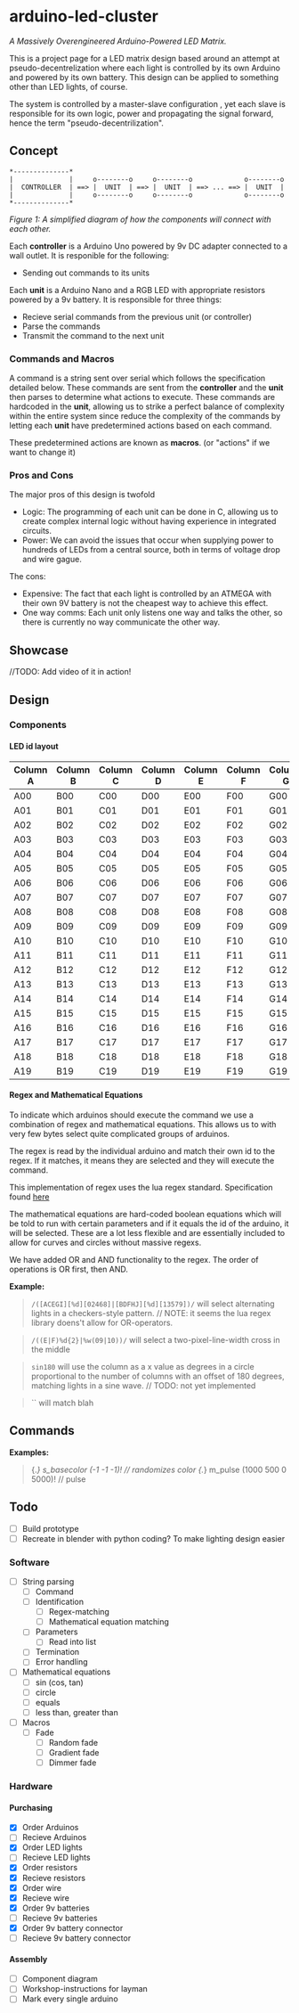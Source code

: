 # arduino-led-cluster

*A Massively Overengineered Arduino-Powered LED Matrix.*

This is a project page for a LED matrix design based around an attempt at 
pseudo-decentrelization where each light is controlled by its own Arduino 
and powered by its own battery. This design can be applied to something
other than LED lights, of course. 

The system is controlled by a master-slave configuration , yet each slave 
is responsible for its own logic, power and propagating the signal forward,
hence the term "pseudo-decentrilization".  

## Concept

```
*--------------* 
|              |     o--------o     o--------o             o--------o
|  CONTROLLER  | ==> |  UNIT  | ==> |  UNIT  | ==> ... ==> |  UNIT  |
|              |     o--------o     o--------o             o--------o
*--------------*
```

*Figure 1: A simplified diagram of how the components will connect with each other.*

Each **controller** is a Arduino Uno powered by 9v DC adapter connected to a wall outlet. It is responible for the following:
 - Sending out commands to its units

Each **unit** is a Arduino Nano and a RGB LED with appropriate resistors powered by a 9v battery. It is responsible for three things:
 - Recieve serial commands from the previous unit (or controller)
 - Parse the commands
 - Transmit the command to the next unit


### Commands and Macros
A command is a string sent over serial which follows the specification 
detailed below. These commands are sent from the **controller** and the 
**unit** then parses to determine what actions to execute. These 
commands are hardcoded in the **unit**, allowing us to strike a perfect
balance of complexity within the entire system since reduce the 
complexity of the commands by letting each **unit** have predetermined 
actions based on each command. 

These predetermined actions are known as **macros**. (or "actions" if we want to change it)

### Pros and Cons

The major pros of this design is twofold
 - Logic: The programming of each unit can be done in C, allowing us to create complex internal logic without having experience in integrated circuits. 
 - Power: We can avoid the issues that occur when supplying power to hundreds of LEDs from a central source, both in terms of voltage drop and wire gague. 

The cons:
 - Expensive: The fact that each light is controlled by an ATMEGA with their own 9V battery is not the cheapest way to achieve this effect.
 - One way comms: Each unit only listens one way and talks the other, so there is currently no way communicate the other way. 


## Showcase

//TODO: Add video of it in action!

## Design

### Components

#### LED id layout
| Column A | Column B | Column C | Column D | Column E | Column F | Column G | Column H | Column I | Column J |
| -------- | -------- | -------- | -------- | -------- | -------- | -------- | -------- | -------- | -------- |
| A00      | B00      | C00      | D00      | E00      | F00      | G00      | H00      | I00      | J00      |
| A01      | B01      | C01      | D01      | E01      | F01      | G01      | H01      | I01      | J01      |
| A02      | B02      | C02      | D02      | E02      | F02      | G02      | H02      | I02      | J02      |
| A03      | B03      | C03      | D03      | E03      | F03      | G03      | H03      | I03      | J03      |
| A04      | B04      | C04      | D04      | E04      | F04      | G04      | H04      | I04      | J04      |
| A05      | B05      | C05      | D05      | E05      | F05      | G05      | H05      | I05      | J05      |
| A06      | B06      | C06      | D06      | E06      | F06      | G06      | H06      | I06      | J06      |
| A07      | B07      | C07      | D07      | E07      | F07      | G07      | H07      | I07      | J07      |
| A08      | B08      | C08      | D08      | E08      | F08      | G08      | H08      | I08      | J08      |
| A09      | B09      | C09      | D09      | E09      | F09      | G09      | H09      | I09      | J09      |
| A10      | B10      | C10      | D10      | E10      | F10      | G10      | H10      | I10      | J10      |
| A11      | B11      | C11      | D11      | E11      | F11      | G11      | H11      | I11      | J11      |
| A12      | B12      | C12      | D12      | E12      | F12      | G12      | H12      | I12      | J12      |
| A13      | B13      | C13      | D13      | E13      | F13      | G13      | H13      | I13      | J13      |
| A14      | B14      | C14      | D14      | E14      | F14      | G14      | H14      | I14      | J14      |
| A15      | B15      | C15      | D15      | E15      | F15      | G15      | H15      | I15      | J15      |
| A16      | B16      | C16      | D16      | E16      | F16      | G16      | H16      | I16      | J16      |
| A17      | B17      | C17      | D17      | E17      | F17      | G17      | H17      | I17      | J17      |
| A18      | B18      | C18      | D18      | E18      | F18      | G18      | H18      | I18      | J18      |
| A19      | B19      | C19      | D19      | E19      | F19      | G19      | H19      | I19      | J19      |

#### Regex and Mathematical Equations

To indicate which arduinos should execute the command we use a combination of 
regex and mathematical equations. This allows us to with very few bytes select 
quite complicated groups of arduinos. 

The regex is read by the individual arduino and match their own id to the 
regex. If it matches, it means they are selected and they will execute the 
command. 

This implementation of regex uses the lua regex standard. Specification found [here](http://www.gammon.com.au/scripts/doc.php?lua=string.find)

The mathematical equations are hard-coded boolean equations which will be told 
to run with certain parameters and if it equals the id of the arduino, it will 
be selected. These are a lot less flexible and are essentially included to 
allow for curves and circles without massive regexs.

We have added OR and AND functionality to the regex. The order of operations is OR first, then AND. 

**Example:**

> `/([ACEGI][%d][02468]|[BDFHJ][%d][13579])/` will select alternating lights in a checkers-style pattern.
// NOTE: it seems the lua regex library doens't allow for OR-operators. 

>`/((E|F)%d{2}|%w(09|10))/` will select a two-pixel-line-width cross in the middle 

>`sin180` will use the column as a x value as degrees in a circle proportional to the number of columns with an offset of 180 degrees, matching lights in a sine wave. 
// TODO: not yet implemented

>`` will match blah

## Commands

**Examples:**
>{.*} s_basecolor (-1 -1 -1)! // randomizes color
>{.*} m_pulse (1000 500 0 5000)! // pulse

## Todo

 - [ ] Build prototype
 - [ ] Recreate in blender with python coding? To make lighting design easier

### Software

 - [ ] String parsing
    - [ ] Command
    - [ ] Identification
        - [ ] Regex-matching
        - [ ] Mathematical equation matching
    - [ ] Parameters
        - [ ] Read into list
    - [ ] Termination
    - [ ] Error handling
 - [ ] Mathematical equations
    - [ ] sin (cos, tan)
    - [ ] circle
    - [ ] equals
    - [ ] less than, greater than
 - [ ] Macros
    - [ ] Fade
        - [ ] Random fade
        - [ ] Gradient fade
        - [ ] Dimmer fade

### Hardware

#### Purchasing
 - [x] Order Arduinos
 - [ ] Recieve Arduinos
 - [x] Order LED lights
 - [ ] Recieve LED lights
 - [x] Order resistors
 - [x] Recieve resistors
 - [x] Order wire
 - [x] Recieve wire
 - [x] Order 9v batteries
 - [ ] Recieve 9v batteries
 - [x] Order 9v battery connector
 - [ ] Recieve 9v battery connector

#### Assembly
 - [ ] Component diagram
 - [ ] Workshop-instructions for layman
 - [ ] Mark every single arduino